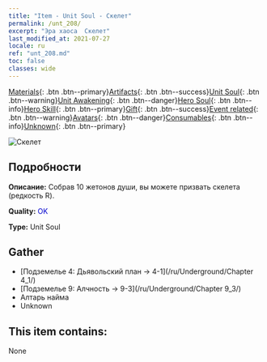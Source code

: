 ```yaml
---
title: "Item - Unit Soul - Скелет"
permalink: /unt_208/
excerpt: "Эра хаоса  Скелет"
last_modified_at: 2021-07-27
locale: ru
ref: "unt_208.md"
toc: false
classes: wide
---
```

 [Materials](/ItemsRU/){: .btn .btn--primary}[Artifacts](/ItemsRU/Artifacts/){: .btn .btn--success}[Unit Soul](/ItemsRU/UnitSoul/){: .btn .btn--warning}[Unit Awakening](/ItemsRU/UnitAwakening/){: .btn .btn--danger}[Hero Soul](/ItemsRU/HeroSoul/){: .btn .btn--info}[Hero Skill](/ItemsRU/HeroSkill/){: .btn .btn--primary}[Gift](/ItemsRU/Gift/){: .btn .btn--success}[Event related](/ItemsRU/Events/){: .btn .btn--warning}[Avatars](/ItemsRU/Avatars/){: .btn .btn--danger}[Consumables](/ItemsRU/Consumables/){: .btn .btn--info}[Unknown](/ItemsRU/Unknown/){: .btn .btn--primary}

 ![Скелет](/images/u/ti_kulouzhanshi.jpg)

## Подробности
 **Описание:** Собрав 10 жетонов души, вы можете призвать скелета (редкость R).

 **Quality:** <span style="color: #0000CD">OK</span>

 **Type:** Unit Soul

## Gather

*    [Подземелье 4: Дьявольский план -> 4-1](/ru/Underground/Chapter 4_1/) 
*    [Подземелье 9: Алчность -> 9-3](/ru/Underground/Chapter 9_3/) 
*    Алтарь найма 
*    Unknown 

## This item contains:

  None

